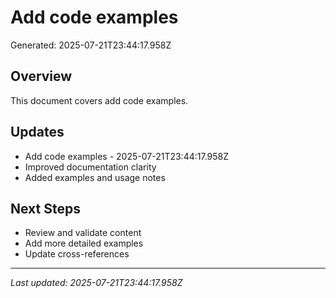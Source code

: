 # Add code examples

Generated: 2025-07-21T23:44:17.958Z

## Overview
This document covers add code examples.

## Updates
- Add code examples - 2025-07-21T23:44:17.958Z
- Improved documentation clarity
- Added examples and usage notes

## Next Steps
- Review and validate content
- Add more detailed examples
- Update cross-references

---
*Last updated: 2025-07-21T23:44:17.958Z*
